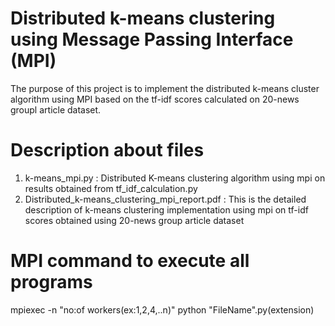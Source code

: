 # Distributed k-means clustering using Message Passing Interface (MPI)

The purpose of this project is to implement the distributed k-means cluster algorithm using MPI based on the tf-idf scores calculated on 20-news groupl article dataset. 

# Description about files
  1. k-means_mpi.py : Distributed K-means clustering algorithm using mpi on results obtained from tf_idf_calculation.py
  2. Distributed_k-means_clustering_mpi_report.pdf : This is the detailed description of k-means clustering implementation using mpi on tf-idf scores obtained using 20-news group article dataset
 
# MPI command to execute all programs

mpiexec -n "no:of workers(ex:1,2,4,..n)" python "FileName".py(extension)

